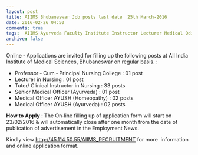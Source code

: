 ```yaml
---
layout: post
title: AIIMS Bhubaneswar Job posts last date  25th March-2016   
date: 2016-02-26 04:50
comments: true
tags:  AIIMS Ayurveda Faculty Institute Instructor Lecturer Medical Odisha Officer Online Tutor 
archive: false
---
```

Online ‐ Applications are invited for filling up the following posts at All India
Institute of Medical Sciences, Bhubaneswar on regular basis. :


- Professor ‐ Cum ‐ Principal Nursing College : 01 post
- Lecturer in Nursing : 01 post
- Tutor/ Clinical Instructor in Nursing : 33 posts
- Senior Medical Officer (Ayurveda) : 01 post
- Medical Officer AYUSH (Homeopathy) : 02 posts
- Medical Officer AYUSH (Ayurveda) : 02 posts

**How to Apply** : The On‐line filling up of application form will start on 23/02/2016 & will automatically close after one month from the date of publication of advertisement in the Employment
News.   





Kindly view <http://45.114.50.55/AIIMS_RECRUITMENT> for more  information and online application format. 





